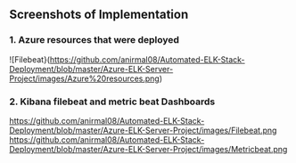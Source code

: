 ## Screenshots of Implementation

### 1. Azure resources that were deployed
![Filebeat}(https://github.com/anirmal08/Automated-ELK-Stack-Deployment/blob/master/Azure-ELK-Server-Project/images/Azure%20resources.png)

### 2. Kibana filebeat and metric beat Dashboards
https://github.com/anirmal08/Automated-ELK-Stack-Deployment/blob/master/Azure-ELK-Server-Project/images/Filebeat.png
https://github.com/anirmal08/Automated-ELK-Stack-Deployment/blob/master/Azure-ELK-Server-Project/images/Metricbeat.png
